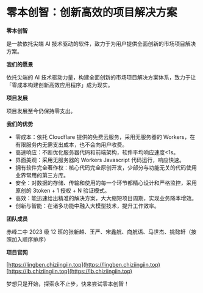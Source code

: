 # 零本创智：创新高效的项目解决方案

**零本创智**

是一款依托尖端 AI 技术驱动的软件，致力于为用户提供全面创新的市场项目解决方案。

**我们的愿景**

依托尖端的 AI 技术驱动力量，构建全面创新的市场项目解决方案体系，致力于让「零成本构建创新高效应用程序」成为现实。

**项目发展**

项目发展至今仍保持零支出。

**我们的优势**

 - 零成本：依托 Cloudflare 提供的免费云服务，采用无服务器的 Workers，在有限服务内无需支出成本，也不会向用户收费。
 - 高速响应：不断优化服务器代码和前端架构，软件平均响应速度<1s。
 - 界面美观：采用无服务器的 Workers Javascript 代码运行，响应快速。
 - 拥有软件完全著作权：核心代码完全原创开发，少部分与功能无关的代码使用业界常用的第三方库。
 - 安全：对数据的存储、传输和使用的每一个环节都精心设计和严格监控，采用原创的 3token + 1 授权 + N 验证模式。
 - 高效：能迅速给出精准的解决方案，大大缩短项目周期，实现业务降本增效。
 - 创新与智能：在诸多功能中融入大模型技术，提升工作效率。

**团队成员**

赤峰二中 2023 级 12 班的张新越、王严、宋鑫航、商航语、马世杰、姚懿轩（按照加入顺序排序）

**项目官网**

[https://lingben.chiziingiin.top](https://lingben.chiziingiin.top)
[https://lb.chiziingiin.top](https://lb.chiziingiin.top)

梦想只是开始，探索永不止步，快来尝试零本创智！